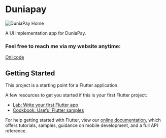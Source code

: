 # Duniapay

![DuniaPay Home](https://oniicode.netlify.app/images/works/duniapay.jpg)

A UI implementation app for DuniaPay.

### Feel free to reach me via my website anytime:
[Oniicode](https://oniicode.netlify.app/)

## Getting Started

This project is a starting point for a Flutter application.

A few resources to get you started if this is your first Flutter project:

- [Lab: Write your first Flutter app](https://flutter.dev/docs/get-started/codelab)
- [Cookbook: Useful Flutter samples](https://flutter.dev/docs/cookbook)

For help getting started with Flutter, view our
[online documentation](https://flutter.dev/docs), which offers tutorials,
samples, guidance on mobile development, and a full API reference.
